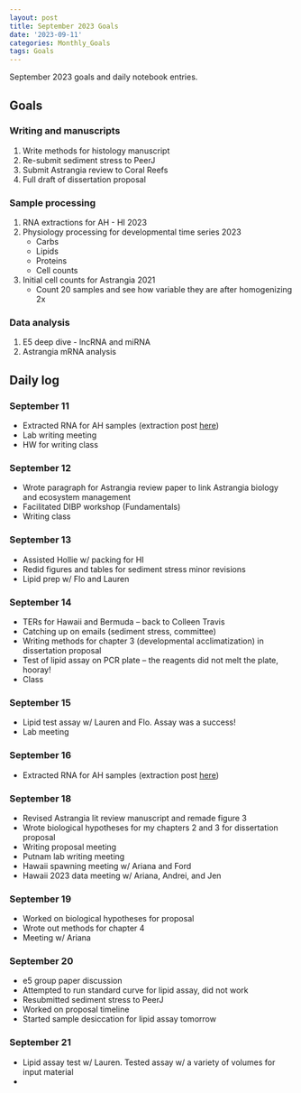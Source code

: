 ```yaml
---
layout: post
title: September 2023 Goals
date: '2023-09-11'
categories: Monthly_Goals
tags: Goals
---
```

September 2023 goals and daily notebook entries. 

## Goals  

### Writing and manuscripts 
              
1. Write methods for histology manuscript
2. Re-submit sediment stress to PeerJ
3. Submit Astrangia review to Coral Reefs
4. Full draft of dissertation proposal

### Sample processing

1. RNA extractions for AH - HI 2023
2. Physiology processing for developmental time series 2023
	- Carbs
	- Lipids
	- Proteins 
	- Cell counts 
3. Initial cell counts for Astrangia 2021
	- Count 20 samples and see how variable they are after homogenizing 2x

### Data analysis 
1. E5 deep dive - lncRNA and miRNA
2. Astrangia mRNA analysis 

## Daily log 

### September 11

- Extracted RNA for AH samples (extraction post [here](https://github.com/JillAshey/JillAshey_Putnam_Lab_Notebook/blob/master/_posts/2023-09-11-MiniprepPlus-DNA%3ARNA-extractions-McapLarvae.md))
- Lab writing meeting 
- HW for writing class 

### September 12 

- Wrote paragraph for Astrangia review paper to link Astrangia biology and ecosystem management 
- Facilitated DIBP workshop (Fundamentals)
- Writing class 

### September 13 

- Assisted Hollie w/ packing for HI
- Redid figures and tables for sediment stress minor revisions 
- Lipid prep w/ Flo and Lauren 

### September 14 
-	TERs for Hawaii and Bermuda – back to Colleen Travis 
-	Catching up on emails (sediment stress, committee)
-	Writing methods for chapter 3 (developmental acclimatization) in dissertation proposal 
-	Test of lipid assay on PCR plate – the reagents did not melt the plate, hooray! 
-	Class 

### September 15
- Lipid test assay w/ Lauren and Flo. Assay was a success! 
- Lab meeting 

### September 16 
- Extracted RNA for AH samples (extraction post [here](https://github.com/JillAshey/JillAshey_Putnam_Lab_Notebook/blob/master/_posts/2023-09-16-MiniprepPlus-DNA%3ARNA-extractions-McapLarvae.md))

### September 18
- Revised Astrangia lit review manuscript and remade figure 3 
- Wrote biological hypotheses for my chapters 2 and 3 for dissertation proposal 
- Writing proposal meeting 
- Putnam lab writing meeting 
- Hawaii spawning meeting w/ Ariana and Ford
- Hawaii 2023 data meeting w/ Ariana, Andrei, and Jen 

### September 19
- Worked on biological hypotheses for proposal 
- Wrote out methods for chapter 4
- Meeting w/ Ariana 

### September 20 
- e5 group paper discussion
- Attempted to run standard curve for lipid assay, did not work 
- Resubmitted sediment stress to PeerJ
- Worked on proposal timeline 
- Started sample desiccation for lipid assay tomorrow 

### September 21
- Lipid assay test w/ Lauren. Tested assay w/ a variety of volumes for input material 
- 

